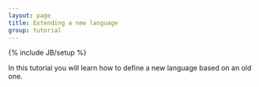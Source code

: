 ```yaml
---
layout: page
title: Extending a new language
group: tutorial
---
```


{% include JB/setup %}

In this tutorial you will learn how to define a new language based on an old one.
